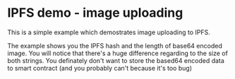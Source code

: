 # IPFS demo - image uploading

This is a simple example which demostrates image uploading to IPFS.

The example shows you the IPFS hash and the length of base64 encoded image. You will notice that there's a huge difference regarding to the size of both strings. You definately don't want to store the based64 encoded data to smart contract (and you probably can't because it's too bug)